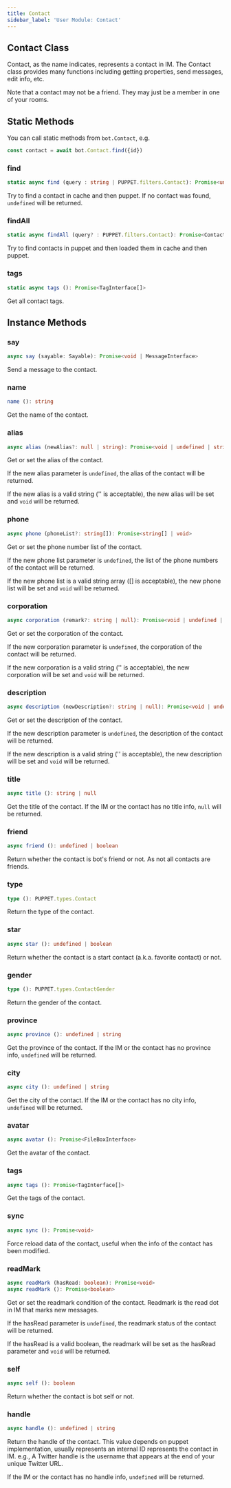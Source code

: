 ```yaml
---
title: Contact
sidebar_label: 'User Module: Contact'
---
```


## Contact Class

Contact, as the name indicates, represents a contact in IM. The Contact class provides many functions including getting properties, send messages, edit info, etc.

Note that a contact may not be a friend. They may just be a member in one of your rooms.

## Static Methods

You can call static methods from ```bot.Contact```, e.g.

```ts
const contact = await bot.Contact.find({id})
```

### find

```ts
static async find (query : string | PUPPET.filters.Contact): Promise<undefined | ContactInterface> 
```

Try to find a contact in cache and then puppet. If no contact was found, ```undefined``` will be returned.

### findAll

```ts
static async findAll (query? : PUPPET.filters.Contact): Promise<ContactInterface[]>
```

Try to find contacts in puppet and then loaded them in cache and then puppet.

### tags

```ts
static async tags (): Promise<TagInterface[]>
```

Get all contact tags.

## Instance Methods

### say

```ts
async say (sayable: Sayable): Promise<void | MessageInterface>
```

Send a message to the contact.

### name

```ts
name (): string
```

Get the name of the contact.

### alias

```ts
async alias (newAlias?: null | string): Promise<void | undefined | string>
```

Get or set the alias of the contact.

If the new alias parameter is ```undefined```, the alias of the contact will be returned.

If the new alias is a valid string ('' is acceptable), the new alias will be set and ```void``` will be returned.

### phone

```ts
async phone (phoneList?: string[]): Promise<string[] | void> 
```

Get or set the phone number list of the contact.

If the new phone list parameter is ```undefined```, the list of the phone numbers of the contact will be returned.

If the new phone list is a valid string array ([] is acceptable), the new phone list will be set and ```void``` will be returned.

### corporation

```ts
async corporation (remark?: string | null): Promise<void | undefined | string>
```

Get or set the corporation of the contact.

If the new corporation parameter is ```undefined```, the corporation of the contact will be returned.

If the new corporation is a valid string ('' is acceptable), the new corporation will be set and ```void``` will be returned.

### description

```ts
async description (newDescription?: string | null): Promise<void | undefined | string>
```

Get or set the description of the contact.

If the new description parameter is ```undefined```, the description of the contact will be returned.

If the new description is a valid string ('' is acceptable), the new description will be set and ```void``` will be returned.

### title

```ts
async title (): string | null
```

Get the title of the contact. If the IM or the contact has no title info, ```null``` will be returned.

### friend

```ts
async friend (): undefined | boolean
```

Return whether the contact is bot's friend or not. As not all contacts are friends.

### type

```ts
type (): PUPPET.types.Contact
```

Return the type of the contact.

### star

```ts
async star (): undefined | boolean
```

Return whether the contact is a start contact (a.k.a. favorite contact) or not.

### gender

```ts
type (): PUPPET.types.ContactGender
```

Return the gender of the contact.

### province

```ts
async province (): undefined | string
```

Get the province of the contact. If the IM or the contact has no province info, ```undefined``` will be returned.

### city

```ts
async city (): undefined | string
```

Get the city of the contact. If the IM or the contact has no city info, ```undefined``` will be returned.

### avatar

```ts
async avatar (): Promise<FileBoxInterface>
```

Get the avatar of the contact.

### tags

```ts
async tags (): Promise<TagInterface[]>
```

Get the tags of the contact.

### sync

```ts
async sync (): Promise<void>
```

Force reload data of the contact, useful when the info of the contact has been modified.

### readMark

```ts
async readMark (hasRead: boolean): Promise<void>
async readMark (): Promise<boolean>
```

Get or set the readmark condition of the contact. Readmark is the read dot in IM that marks new messages.

If the hasRead parameter is ```undefined```, the readmark status of the contact will be returned.

If the hasRead is a valid boolean, the readmark will be set as the hasRead parameter and ```void``` will be returned.

### self

```ts
async self (): boolean
```

Return whether the contact is bot self or not.

### handle

```ts
async handle (): undefined | string
```

Return the handle of the contact. This value depends on puppet implementation, usually represents an internal ID represents the contact in IM. e.g., A Twitter handle is the username that appears at the end of your unique Twitter URL.

If the IM or the contact has no handle info, ```undefined``` will be returned.
